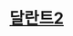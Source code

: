 # [달란트2](https://out.swexpertacademy.samsung.com/common/swea/solvingPractice/solveclub/solveclubProblemDetail.do?solveclubId=AVX8kOmPrQsAAAEJ&solveclubPassword=&password=&attendYn=Y&contestProbId=AUWdO4KPGYgAAAEN&sortingType=)